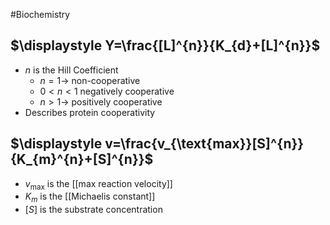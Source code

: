 #Biochemistry 
## $\displaystyle Y=\frac{[L]^{n}}{K_{d}+[L]^{n}}$
* $\displaystyle n$ is the Hill Coefficient
	* $\displaystyle n=1\rightarrow$ non-cooperative
	* $\displaystyle 0<n<1$ negatively cooperative
	* $\displaystyle n>1\rightarrow$ positively cooperative
* Describes protein cooperativity
## $\displaystyle v=\frac{v_{\text{max}}[S]^{n}}{K_{m}^{n}+[S]^{n}}$
* $\displaystyle v_{\text{max}}$ is the [[max reaction velocity]]
* $\displaystyle K_{m}$ is the [[Michaelis constant]]
* $\displaystyle [S]$ is the substrate concentration